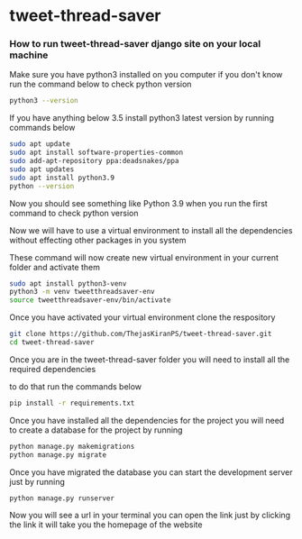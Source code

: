 # tweet-thread-saver

### How to run tweet-thread-saver django site on your local machine

Make sure you have python3 installed on you computer if you don't know run the command below to check python version

```bash
python3 --version
```

If you have anything below 3.5 install python3 latest version by running commands below

```bash
sudo apt update
sudo apt install software-properties-common
sudo add-apt-repository ppa:deadsnakes/ppa
sudo apt updates
sudo apt install python3.9
python --version
```

Now you should see something like Python 3.9 when you run the first command to check python version

Now we will have to use a virtual environment to install all the dependencies without effecting other packages in you system

These command will now create new virtual environment in your current folder and activate them

```bash
sudo apt install python3-venv
python3 -m venv tweetthreadsaver-env
source tweetthreadsaver-env/bin/activate

```

Once you have activated your virtual environment clone the respository

```bash
git clone https://github.com/ThejasKiranPS/tweet-thread-saver.git
cd tweet-thread-saver

```

Once you are in the tweet-thread-saver folder you will need to install all the required dependencies

to do that run the commands below

```bash
pip install -r requirements.txt

```

Once you have installed all the dependencies for the project you will need to create a database for the project by running

```bash
python manage.py makemigrations
python manage.py migrate
```

Once you have migrated the database you can start the development server just by running

```bash
python manage.py runserver
```

Now you will see a url in your terminal you can open the link just by clicking the link it will take you the homepage of the website
